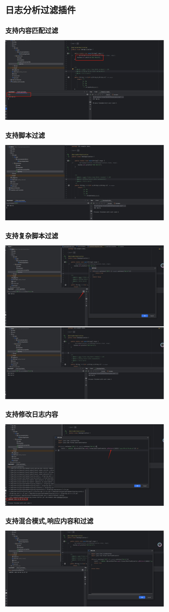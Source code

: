 # 日志分析过滤插件

## 支持内容匹配过滤
![](./images/1.png)

## 支持脚本过滤
![](./images/2.png)

## 支持复杂脚本过滤
![](./images/3.png)
![](./images/4.png)

## 支持修改日志内容
![](./images/5.png)

## 支持混合模式,响应内容和过滤
![](./images/6.png)